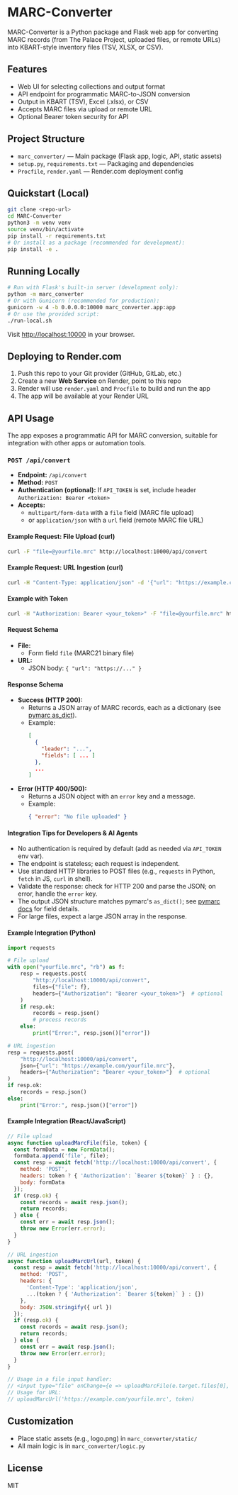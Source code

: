 

# MARC-Converter

MARC-Converter is a Python package and Flask web app for converting MARC records (from The Palace Project, uploaded files, or remote URLs) into KBART-style inventory files (TSV, XLSX, or CSV).


## Features
- Web UI for selecting collections and output format
- API endpoint for programmatic MARC-to-JSON conversion
- Output in KBART (TSV), Excel (.xlsx), or CSV
- Accepts MARC files via upload or remote URL
- Optional Bearer token security for API


## Project Structure
- `marc_converter/` — Main package (Flask app, logic, API, static assets)
- `setup.py`, `requirements.txt` — Packaging and dependencies
- `Procfile`, `render.yaml` — Render.com deployment config


## Quickstart (Local)
```bash
git clone <repo-url>
cd MARC-Converter
python3 -m venv venv
source venv/bin/activate
pip install -r requirements.txt
# Or install as a package (recommended for development):
pip install -e .
```


## Running Locally
```bash
# Run with Flask's built-in server (development only):
python -m marc_converter
# Or with Gunicorn (recommended for production):
gunicorn -w 4 -b 0.0.0.0:10000 marc_converter.app:app
# Or use the provided script:
./run-local.sh
```
Visit [http://localhost:10000](http://localhost:10000) in your browser.


## Deploying to Render.com
1. Push this repo to your Git provider (GitHub, GitLab, etc.)
2. Create a new **Web Service** on Render, point to this repo
3. Render will use `render.yaml` and `Procfile` to build and run the app
4. The app will be available at your Render URL



## API Usage
The app exposes a programmatic API for MARC conversion, suitable for integration with other apps or automation tools.



### `POST /api/convert`
- **Endpoint:** `/api/convert`
- **Method:** `POST`
- **Authentication (optional):** If `API_TOKEN` is set, include header `Authorization: Bearer <token>`
- **Accepts:**
  - `multipart/form-data` with a `file` field (MARC file upload)
  - or `application/json` with a `url` field (remote MARC file URL)


#### Example Request: File Upload (curl)
```bash
curl -F "file=@yourfile.mrc" http://localhost:10000/api/convert
```


#### Example Request: URL Ingestion (curl)
```bash
curl -H "Content-Type: application/json" -d '{"url": "https://example.com/yourfile.mrc"}' http://localhost:10000/api/convert
```


#### Example with Token
```bash
curl -H "Authorization: Bearer <your_token>" -F "file=@yourfile.mrc" http://localhost:10000/api/convert
```


#### Request Schema
- **File:**
  - Form field `file` (MARC21 binary file)
- **URL:**
  - JSON body: `{ "url": "https://..." }`


#### Response Schema
- **Success (HTTP 200):**
  - Returns a JSON array of MARC records, each as a dictionary (see [pymarc as_dict](https://pymarc.readthedocs.io/en/latest/api/pymarc.html#pymarc.Record.as_dict)).
  - Example:
    ```json
    [
      {
        "leader": "...",
        "fields": [ ... ]
      },
      ...
    ]
    ```
- **Error (HTTP 400/500):**
  - Returns a JSON object with an `error` key and a message.
  - Example:
    ```json
    { "error": "No file uploaded" }
    ```


#### Integration Tips for Developers & AI Agents
- No authentication is required by default (add as needed via `API_TOKEN` env var).
- The endpoint is stateless; each request is independent.
- Use standard HTTP libraries to POST files (e.g., `requests` in Python, `fetch` in JS, `curl` in shell).
- Validate the response: check for HTTP 200 and parse the JSON; on error, handle the `error` key.
- The output JSON structure matches pymarc's `as_dict()`; see [pymarc docs](https://pymarc.readthedocs.io/en/latest/api/pymarc.html#pymarc.Record.as_dict) for field details.
- For large files, expect a large JSON array in the response.




#### Example Integration (Python)
```python
import requests

# File upload
with open("yourfile.mrc", "rb") as f:
    resp = requests.post(
        "http://localhost:10000/api/convert",
        files={"file": f},
        headers={"Authorization": "Bearer <your_token>"}  # optional
    )
    if resp.ok:
        records = resp.json()
        # process records
    else:
        print("Error:", resp.json()["error"])

# URL ingestion
resp = requests.post(
    "http://localhost:10000/api/convert",
    json={"url": "https://example.com/yourfile.mrc"},
    headers={"Authorization": "Bearer <your_token>"}  # optional
)
if resp.ok:
    records = resp.json()
else:
    print("Error:", resp.json()["error"])
```



#### Example Integration (React/JavaScript)
```jsx
// File upload
async function uploadMarcFile(file, token) {
  const formData = new FormData();
  formData.append('file', file);
  const resp = await fetch('http://localhost:10000/api/convert', {
    method: 'POST',
    headers: token ? { 'Authorization': `Bearer ${token}` } : {},
    body: formData
  });
  if (resp.ok) {
    const records = await resp.json();
    return records;
  } else {
    const err = await resp.json();
    throw new Error(err.error);
  }
}

// URL ingestion
async function uploadMarcUrl(url, token) {
  const resp = await fetch('http://localhost:10000/api/convert', {
    method: 'POST',
    headers: {
      'Content-Type': 'application/json',
      ...(token ? { 'Authorization': `Bearer ${token}` } : {})
    },
    body: JSON.stringify({ url })
  });
  if (resp.ok) {
    const records = await resp.json();
    return records;
  } else {
    const err = await resp.json();
    throw new Error(err.error);
  }
}

// Usage in a file input handler:
// <input type="file" onChange={e => uploadMarcFile(e.target.files[0], token)} />
// Usage for URL:
// uploadMarcUrl('https://example.com/yourfile.mrc', token)
```


## Customization
- Place static assets (e.g., logo.png) in `marc_converter/static/`
- All main logic is in `marc_converter/logic.py`


## License
MIT

